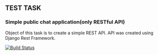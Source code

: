 ## TEST TASK
### Simple public chat application(only RESTful API)
Object of this task is to create a simple REST API. API was created using Django Rest Framework.

[![Build Status](https://app.travis-ci.com/AndriiNartov/api_chat_test.svg?branch=main)](https://app.travis-ci.com/AndriiNartov/api_chat_test)